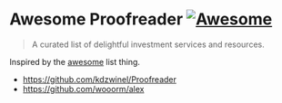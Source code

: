 # Awesome Proofreader [![Awesome](https://cdn.rawgit.com/sindresorhus/awesome/d7305f38d29fed78fa85652e3a63e154dd8e8829/media/badge.svg)](https://github.com/sindresorhus/awesome)

> A curated list of delightful investment services and resources.

Inspired by the [awesome](https://github.com/sindresorhus/awesome) list thing.

- https://github.com/kdzwinel/Proofreader
- https://github.com/wooorm/alex

